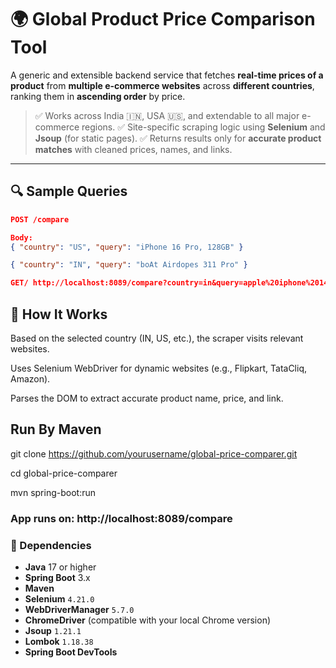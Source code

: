 # 🌍 Global Product Price Comparison Tool

A generic and extensible backend service that fetches **real-time prices of a product** from **multiple e-commerce websites** across **different countries**, ranking them in **ascending order** by price.

> ✅ Works across India 🇮🇳, USA 🇺🇸, and extendable to all major e-commerce regions.
> ✅ Site-specific scraping logic using **Selenium** and **Jsoup** (for static pages).
> ✅ Returns results only for **accurate product matches** with cleaned prices, names, and links.

---

## 🔍 Sample Queries

```json
POST /compare

Body:
{ "country": "US", "query": "iPhone 16 Pro, 128GB" }

{ "country": "IN", "query": "boAt Airdopes 311 Pro" }

GET/ http://localhost:8089/compare?country=in&query=apple%20iphone%2014%20128gb
```  

## 🚀 How It Works
Based on the selected country (IN, US, etc.), the scraper visits relevant websites.

Uses Selenium WebDriver for dynamic websites (e.g., Flipkart, TataCliq, Amazon).

Parses the DOM to extract accurate product name, price, and link.


## Run By Maven
git clone https://github.com/yourusername/global-price-comparer.git

cd global-price-comparer

mvn spring-boot:run


### App runs on: http://localhost:8089/compare


### 🧩 Dependencies

- **Java** 17 or higher
- **Spring Boot** 3.x
- **Maven**
- **Selenium** `4.21.0`
- **WebDriverManager** `5.7.0`
- **ChromeDriver** (compatible with your local Chrome version)
- **Jsoup** `1.21.1`
- **Lombok** `1.18.38`
- **Spring Boot DevTools**
